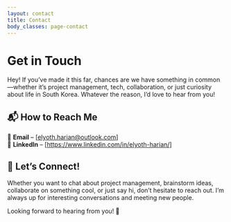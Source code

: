 ```yaml
---
layout: contact
title: Contact
body_classes: page-contact
---
```


# Get in Touch  

Hey! If you’ve made it this far, chances are we have something in common—whether it’s project management, tech, collaboration, or just curiosity about life in South Korea. Whatever the reason, I’d love to hear from you!  

## 📬 How to Reach Me  

📧 **Email** – [elyoth.harian@outlook.com]  
💼 **LinkedIn** – [https://www.linkedin.com/in/elyoth-harian/]  

## 🤝 Let’s Connect!  

Whether you want to chat about project management, brainstorm ideas, collaborate on something cool, or just say hi, don’t hesitate to reach out. I’m always up for interesting conversations and meeting new people.  

Looking forward to hearing from you! 🚀  
